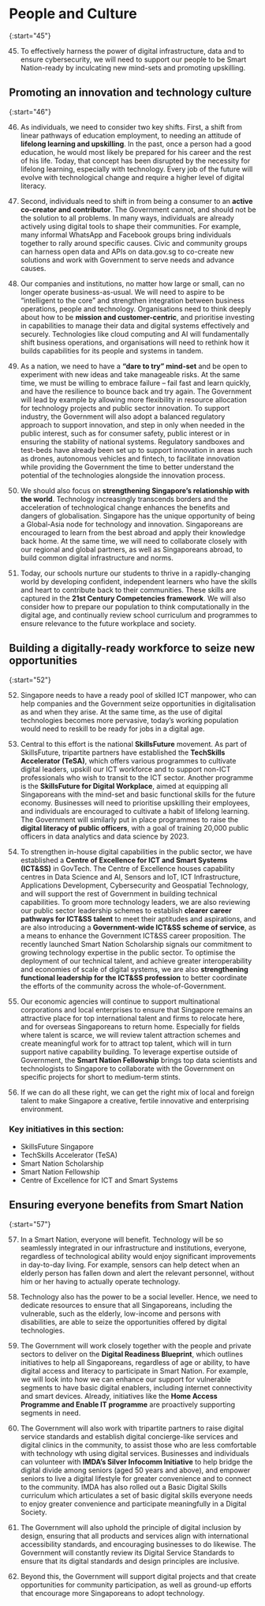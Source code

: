 # People and Culture

{:start="45"}

45.	To effectively harness the power of digital infrastructure, data and to ensure cybersecurity, we will need to support our people to be Smart Nation-ready by inculcating new mind-sets and promoting upskilling.

## Promoting an innovation and technology culture

{:start="46"}

46.	As individuals, we need to consider two key shifts. First, a shift from linear pathways of education employment, to needing an attitude of **lifelong learning and upskilling**. In the past, once a person had a good education, he would most likely be prepared for his career and the rest of his life. Today, that concept has been disrupted by the necessity for lifelong learning, especially with technology. Every job of the future will evolve with technological change and require a higher level of digital literacy.

47.	Second, individuals need to shift in from being a consumer to an **active co-creator and contributor**. The Government cannot, and should not be the solution to all problems. In many ways, individuals are already actively using digital tools to shape their communities. For example, many informal WhatsApp and Facebook groups bring individuals together to rally around specific causes. Civic and community groups can harness open data and APIs on data.gov.sg to co-create new solutions and work with Government to serve needs and advance causes.

48.	Our companies and institutions, no matter how large or small, can no longer operate business-as-usual. We will need to aspire to be “intelligent to the core” and strengthen integration between business operations, people and technology. Organisations need to think deeply about how to be **mission and customer-centric**, and prioritise investing in capabilities to manage their data and digital systems effectively and securely. Technologies like cloud computing and AI will fundamentally shift business operations, and organisations will need to rethink how it builds capabilities for its people and systems in tandem.

49.	As a nation, we need to have a **“dare to try” mind-set** and be open to experiment with new ideas and take manageable risks. At the same time, we must be willing to embrace failure – fail fast and learn quickly, and have the resilience to bounce back and try again. The Government will lead by example by allowing more flexibility in resource allocation for technology projects and public sector innovation. To support industry, the Government will also adopt a balanced regulatory approach to support innovation, and step in only when needed in the public interest, such as for consumer safety, public interest or in ensuring the stability of national systems. Regulatory sandboxes and test-beds have already been set up to support innovation in areas such as drones, autonomous vehicles and fintech, to facilitate innovation while providing the Government the time to better understand the potential of the technologies alongside the innovation process.

50.	We should also focus on **strengthening Singapore’s relationship with the world**. Technology increasingly transcends borders and the acceleration of technological change enhances the benefits and dangers of globalisation. Singapore has the unique opportunity of being a Global-Asia node for technology and innovation. Singaporeans are encouraged to learn from the best abroad and apply their knowledge back home. At the same time, we will need to collaborate closely with our regional and global partners, as well as Singaporeans abroad, to build common digital infrastructure and norms.

51.	Today, our schools nurture our students to thrive in a rapidly-changing world by developing confident, independent learners who have the skills and heart to contribute back to their communities. These skills are captured in the **21st Century Competencies framework**. We will also consider how to prepare our population to think computationally in the digital age, and continually review school curriculum and programmes to ensure relevance to the future workplace and society.

## Building a digitally-ready workforce to seize new opportunities

{:start="52"}

52.	Singapore needs to have a ready pool of skilled ICT manpower, who can help companies and the Government seize opportunities in digitalisation as and when they arise. At the same time, as the use of digital technologies becomes more pervasive, today’s working population would need to reskill to be ready for jobs in a digital age. 

53.	Central to this effort is the national **SkillsFuture** movement. As part of SkillsFuture, tripartite partners have established the **TechSkills Accelerator (TeSA)**, which offers various programmes to cultivate digital leaders, upskill our ICT workforce and to support non-ICT professionals who wish to transit to the ICT sector. Another programme is the **SkillsFuture for Digital Workplace**, aimed at equipping all Singaporeans with the mind-set and basic functional skills for the future economy. Businesses will need to prioritise upskilling their employees, and individuals are encouraged to cultivate a habit of lifelong learning. The Government will similarly put in place programmes to raise the **digital literacy of public officers**, with a goal of training 20,000 public officers in data analytics and data science by 2023.

54.	To strengthen in-house digital capabilities in the public sector, we have established a **Centre of Excellence for ICT and Smart Systems (ICT&SS)** in GovTech. The Centre of Excellence houses capability centres in Data Science and AI, Sensors and IoT, ICT Infrastructure, Applications Development, Cybersecurity and Geospatial Technology, and will support the rest of Government in building technical capabilities. To groom more technology leaders, we are also reviewing our public sector leadership schemes to establish **clearer career pathways for ICT&SS talent** to meet their aptitudes and aspirations, and are also introducing a **Government-wide ICT&SS scheme of service**, as a means to enhance the Government ICT&SS career proposition. The recently launched Smart Nation Scholarship signals our commitment to growing technology expertise in the public sector. To optimise the deployment of our technical talent, and achieve greater interoperability and economies of scale of digital systems, we are also **strengthening functional leadership for the ICT&SS profession** to better coordinate the efforts of the community across the whole-of-Government.

55.	Our economic agencies will continue to support multinational corporations and local enterprises to ensure that Singapore remains an attractive place for top international talent and firms to relocate here, and for overseas Singaporeans to return home. Especially for fields where talent is scarce, we will review talent attraction schemes and create meaningful work for to attract top talent, which will in turn support native capability building. To leverage expertise outside of Government, the **Smart Nation Fellowship** brings top data scientists and technologists to Singapore to collaborate with the Government on specific projects for short to medium-term stints.

56. If we can do all these right, we can get the right mix of local and foreign talent to make Singapore a creative, fertile innovative and enterprising environment.

### Key initiatives in this section:
-	SkillsFuture Singapore
-	TechSkills Accelerator (TeSA)
-	Smart Nation Scholarship
-	Smart Nation Fellowship
- Centre of Excellence for ICT and Smart Systems

## Ensuring everyone benefits from Smart Nation

{:start="57"}

57.	In a Smart Nation, everyone will benefit. Technology will be so seamlessly integrated in our infrastructure and institutions, everyone, regardless of technological ability would enjoy significant improvements in day-to-day living. For example, sensors can help detect when an elderly person has fallen down and alert the relevant personnel, without him or her having to actually operate technology.

58.	Technology also has the power to be a social leveller. Hence, we need to dedicate resources to ensure that all Singaporeans, including the vulnerable, such as the elderly, low-income and persons with disabilities, are able to seize the opportunities offered by digital technologies.

59.	The Government will work closely together with the people and private sectors to deliver on the **Digital Readiness Blueprint**, which outlines initiatives to help all Singaporeans, regardless of age or ability, to have digital access and literacy to participate in Smart Nation. For example, we will look into how we can enhance our support for vulnerable segments to have basic digital enablers, including internet connectivity and smart devices. Already, initiatives like the **Home Access Programme and Enable IT programme** are proactively supporting segments in need.

60.	The Government will also work with tripartite partners to raise digital service standards and establish digital concierge-like services and digital clinics in the community, to assist those who are less comfortable with technology wth using digital services. Businesses and individuals can volunteer with **IMDA’s Silver Infocomm Initiative** to help bridge the digital divide among seniors (aged 50 years and above), and empower seniors to live a digital lifestyle for greater convenience and to connect to the community. IMDA has also rolled out a Basic Digital Skills curriculum which articulates a set of basic digital skills everyone needs to enjoy greater convenience and participate meaningfully in a Digital Society.

61.	The Government will also uphold the principle of digital inclusion by design, ensuring that all products and services align with international accessibility standards, and encouraging businesses to do likewise. The Government will constantly review its Digital Service Standards to ensure that its digital standards and design principles are inclusive.

62.	Beyond this, the Government will support digital projects and that create opportunities for community participation, as well as ground-up efforts that encourage more Singaporeans to adopt technology.

